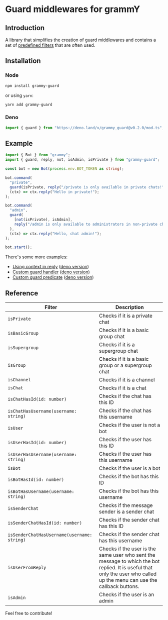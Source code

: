 # Guard middlewares for grammY

## Introduction

A library that simplifies the creation of guard middlewares and contains a set of [predefined filters](https://github.com/bot-base/grammy-guard#reference) that are often used.

## Installation

### Node

```sh
npm install grammy-guard
```

or using `yarn`:

```sh
yarn add grammy-guard
```

### Deno

```ts
import { guard } from "https://deno.land/x/grammy_guard@v0.2.0/mod.ts";
```

## Example

```ts
import { Bot } from "grammy";
import { guard, reply, not, isAdmin, isPrivate } from "grammy-guard";

const bot = new Bot(process.env.BOT_TOKEN as string);

bot.command(
  "private",
  guard(isPrivate, reply("/private is only available in private chats!")),
  (ctx) => ctx.reply("Hello in private!");
);

bot.command(
  "admin",
  guard(
    [not(isPrivate), isAdmin],
    reply("/admin is only available to administrators in non-private chats!")
  ),
  (ctx) => ctx.reply("Hello, chat admin!");
);

bot.start();
```

There's some more [examples](https://github.com/bot-base/grammy-guard/tree/main/examples):

- [Using context in reply](https://github.com/bot-base/grammy-guard/blob/main/examples/2-reply-context.ts) ([deno version](https://github.com/bot-base/grammy-guard/blob/main/examples/2-reply-context.deno.ts))
- [Custom guard handler](https://github.com/bot-base/grammy-guard/blob/main/examples/3-custom-handler.ts) ([deno version](https://github.com/bot-base/grammy-guard/blob/main/examples/3-custom-handler.deno.ts))
- [Custom guard predicate](https://github.com/bot-base/grammy-guard/blob/main/examples/4-custom-predicate.ts) ([deno version](https://github.com/bot-base/grammy-guard/blob/main/examples/4-custom-predicate.deno.ts))

## Reference

| Filter                                      | Description                                                                                                                                                             |
| ------------------------------------------- | ----------------------------------------------------------------------------------------------------------------------------------------------------------------------- |
| `isPrivate`                                 | Checks if it is a private chat                                                                                                                                          |
| `isBasicGroup`                              | Checks if it is a basic group chat                                                                                                                                      |
| `isSupergroup`                              | Checks if it is a supergroup chat                                                                                                                                       |
| `isGroup`                                   | Checks if it is a basic group or a supergroup chat                                                                                                                      |
| `isChannel`                                 | Checks if it is a channel                                                                                                                                               |
| `isChat`                                    | Checks if it is a chat                                                                                                                                                  |
| `isChatHasId(id: number)`                   | Checks if the chat has this ID                                                                                                                                          |
| `isChatHasUsername(username: string)`       | Checks if the chat has this username                                                                                                                                    |
| `isUser`                                    | Checks if the user is not a bot                                                                                                                                         |
| `isUserHasId(id: number)`                   | Checks if the user has this ID                                                                                                                                          |
| `isUserHasUsername(username: string)`       | Checks if the user has this username                                                                                                                                    |
| `isBot`                                     | Checks if the user is a bot                                                                                                                                             |
| `isBotHasId(id: number)`                    | Checks if the bot has this ID                                                                                                                                           |
| `isBotHasUsername(username: string)`        | Checks if the bot has this username                                                                                                                                     |
| `isSenderChat`                              | Checks if the message sender is a sender chat                                                                                                                           |
| `isSenderChatHasId(id: number)`             | Checks if the sender chat has this ID                                                                                                                                   |
| `isSenderChatHasUsername(username: string)` | Checks if the sender chat has this username                                                                                                                             |
| `isUserFromReply`                           | Checks if the user is the same user who sent the message to which the bot replied. It is useful that only the user who called up the menu can use the callback buttons. |
| `isAdmin`                                   | Checks if the user is an admin                                                                                                                                          |

Feel free to contribute!
